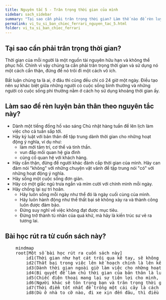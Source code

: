 ```yaml
---
title: Nguyên tắc 5 - Trân trọng thời gian của mình
sidebar: sach_sidebar
summary: "Tại sao cần phải trân trọng thời gian? Làm thế nào để rèn luyện bản thân theo nguyên tắc này? Những bài học rút ra từ cuốn sách là gì?"
permalink: vi_tu_si_ban_chiec_ferrari_nguyen_tac_5.html
folder: vi_tu_si_ban_chiec_ferrari
---
```



## Tại sao cần phải trân trọng thời gian?

Thời gian của mỗi người là một nguồn tài nguyên hữu hạn và không thể phục hồi. Chính vì vậy chúng ta cần phải trân trọng thời gian và sử dụng nó một cách cẩn thận, đừng để nó trôi đi một cách vô ích.

Bất luận chúng ta là ai, ở đâu thì cũng đều chỉ có 24 giờ một ngày. Điều tạo nên sự khác biệt giữa những người có cuộc sống bình thường và những người có cuộc sống phi thường nằm ở cách họ sử dụng khoảng thời gian ấy.

## Làm sao để rèn luyện bản thân theo nguyên tắc này?

- Dành một tiếng đồng hồ vào sáng Chủ nhật hàng tuần để lên lịch làm việc cho cả tuần sắp tới.
- Hãy kỷ luật với bản thân để tập trung dành thời gian cho những hoạt động ý nghĩa, ví dụ như:
    - làm mới tâm trí, cơ thể và tinh thần.
    - vun đắp mối quan hệ gia đình
    - củng cố quan hệ với khách hàng.
- Hãy cẩn thận, đừng để người khác đánh cắp thời gian của mình. Hãy can đảm nói "không" với những chuyện vặt vãnh để tập trung nói "có" với những hoạt động ý nghĩa.
- Hãy sống một cuộc sống đơn giản.
- Hãy có một giấc ngủ trưa ngắn và mỉm cười với chính mình mỗi ngày.
- Hãy chống lại sự trì hoãn.
    - Hãy luôn sống mỗi ngày như thể đó là ngày cuối cùng của mình.
    - Hãy luôn hành động như thể thất bại sẽ không xảy ra và thành công luôn được đảm bảo.
    - Đừng suy nghĩ về việc không đạt được mục tiêu.
    - Đừng trở thành tù nhân của quá khứ, mà hãy là kiến trúc sư vẽ ra tương lai.

## Bài học rút ra từ cuốn sách này?


<html lang="en">
<head>
  <meta charset="UTF-8">
  <title>Những bài học</title>
  <script type="module">
    import mermaid from "https://cdn.jsdelivr.net/npm/mermaid@10/dist/mermaid.esm.min.mjs";
    mermaid.initialize({
      startOnLoad: true,
      theme: "default",
      securityLevel: "loose",
      flowchart: { useMaxWidth: true },
      block: { useExperimentalRenderer: true }
    });
  </script>
</head>
<body>
  <pre class="mermaid">
    mindmap
    root[Một số bài học rút ra cuốn sách này]
        id1(Thời gian như hạt cát trôi qua kẽ tay, sẽ không bao giờ quay trở lại)
        id2(Thất bại trong việc lên kế hoạch chính là lên kế hoạch để thất bại)
        id3(Dành thời gian ngoài giờ làm việc cho những hoạt động ý nghĩa thì không bao giờ là lãng phí)
        id4(Bí quyết để làm chủ thời gian của bản thân là luôn làm việc theo thứ tự ưu tiên)
        id5(Chiếc điện thoại mang lại sự tiện lợi cho mình, chứ không phải cho người khác)
        id6(Người khác sẽ tôn trọng bạn và trân trọng thời gian của bạn khi họ nhận thấy bạn trân trọng thời gian của chính mình)
        id7(Thời điểm tốt nhất để trồng một cái cây là cách đây 40 năm, thời điểm tốt thứ hai là ngay bây giờ.)
        id8(Dù ở nhà to cỡ nào, đi xe xịn đến đâu, thì điều duy nhất ta có thể mang theo cuối đời chính là lương tâm của bản thân)
  </pre>
</body>
</html>
